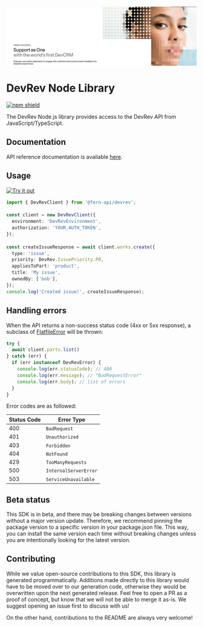 ![devrev image](./static/hero.png)

# DevRev Node Library

[![npm shield](https://img.shields.io/npm/v/@fern-api/devrev)](https://www.npmjs.com/package/@fern-api/devrev)

The DevRev Node.js library provides access to the DevRev API from JavaScript/TypeScript.

## Documentation

API reference documentation is available [here](https://devrev.ai/docs/apis/methods#/).

## Usage

[![Try it out](https://developer.stackblitz.com/img/open_in_stackblitz.svg)](https://stackblitz.com/edit/typescript-example-using-sdk-built-with-fern-lxfqy2?file=app.ts)

```typescript
import { DevRevClient } from '@fern-api/devrev';

const client = new DevRevClient({
  environment: 'DevRevEnvironment',
  authorization: 'YOUR_AUTH_TOKEN',
});

const createIssueResponse = await client.works.create({
  type: 'issue',
  priority: DevRev.IssuePriority.P0,
  appliesToPart: 'product',
  title: 'My issue',
  ownedBy: ['bob'],
});
console.log('Created issue!', createIssueResponse);
```

## Handling errors

When the API returns a non-success status code (4xx or 5xx response), a subclass of [FlatfileError](https://github.com/fern-flatfile/flatfile-node/blob/main/src/errors/FlatfileError.ts) will be thrown:

```ts
try {
  await client.parts.list()
} catch (err) {
  if (err instanceof DevRevError) {
    console.log(err.statusCode); // 400
    console.log(err.message); // "BadRequestError"
    console.log(err.body); // list of errors
  }
}
```

Error codes are as followed:

| Status Code | Error Type                 |
| ----------- | -------------------------- |
| 400         | `BadRequest`               |
| 401         | `Unauthorized`             |
| 403         | `Forbidden`                |
| 404         | `NotFound`                 |
| 429         | `TooManyRequests`          |
| 500         | `InternalServerError`      |
| 503         | `ServiceUnavailable`       |

## Beta status

This SDK is in beta, and there may be breaking changes between versions without a major version update. Therefore, we recommend pinning the package version to a specific version in your package.json file. This way, you can install the same version each time without breaking changes unless you are intentionally looking for the latest version.

## Contributing

While we value open-source contributions to this SDK, this library is generated programmatically. Additions made directly to this library would have to be moved over to our generation code, otherwise they would be overwritten upon the next generated release. Feel free to open a PR as a proof of concept, but know that we will not be able to merge it as-is. We suggest opening an issue first to discuss with us!

On the other hand, contributions to the README are always very welcome!
